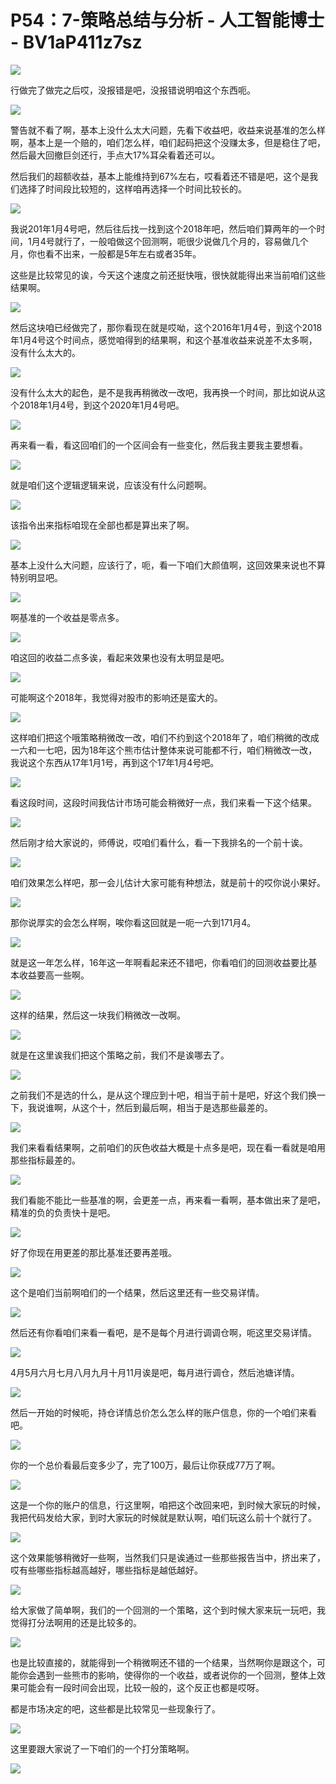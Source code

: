 # P54：7-策略总结与分析 - 人工智能博士 - BV1aP411z7sz

![](img/dfda718504d55fde0ca8c8e248837681_0.png)

行做完了做完之后哎，没报错是吧，没报错说明咱这个东西呃。

![](img/dfda718504d55fde0ca8c8e248837681_2.png)

警告就不看了啊，基本上没什么太大问题，先看下收益吧，收益来说基准的怎么样啊，基本上是一个赔的，咱们怎么样，咱们起码把这个没赚太多，但是稳住了吧，然后最大回撤巨剑还行，手点大17%耳朵看着还可以。

然后我们的超额收益，基本上能维持到67%左右，哎看着还不错是吧，这个是我们选择了时间段比较短的，这样咱再选择一个时间比较长的。



![](img/dfda718504d55fde0ca8c8e248837681_4.png)

我说201年1月4号吧，然后往后找一找到这个2018年吧，然后咱们算两年的一个时间，1月4号就行了，一般咱做这个回测啊，呃很少说做几个月的，容易做几个月，你也看不出来，一般都是5年左右或者35年。

这些是比较常见的诶，今天这个速度之前还挺快哦，很快就能得出来当前咱们这些结果啊。

![](img/dfda718504d55fde0ca8c8e248837681_6.png)

然后这块咱已经做完了，那你看现在就是哎呦，这个2016年1月4号，到这个2018年1月4号这个时间点，感觉咱得到的结果啊，和这个基准收益来说差不太多啊，没有什么太大的。



![](img/dfda718504d55fde0ca8c8e248837681_8.png)

没有什么太大的起色，是不是我再稍微改一改吧，我再换一个时间，那比如说从这个2018年1月4号，到这个2020年1月4号吧。



![](img/dfda718504d55fde0ca8c8e248837681_10.png)

再来看一看，看这回咱们的一个区间会有一些变化，然后我主要我主要想看。

![](img/dfda718504d55fde0ca8c8e248837681_12.png)

就是咱们这个逻辑逻辑来说，应该没有什么问题啊。

![](img/dfda718504d55fde0ca8c8e248837681_14.png)

该指令出来指标咱现在全部也都是算出来了啊。

![](img/dfda718504d55fde0ca8c8e248837681_16.png)

基本上没什么大问题，应该行了，呃，看一下咱们大颜值啊，这回效果来说也不算特别明显吧。

![](img/dfda718504d55fde0ca8c8e248837681_18.png)

啊基准的一个收益是零点多。

![](img/dfda718504d55fde0ca8c8e248837681_20.png)

咱这回的收益二点多诶，看起来效果也没有太明显是吧。

![](img/dfda718504d55fde0ca8c8e248837681_22.png)

可能啊这个2018年，我觉得对股市的影响还是蛮大的。

![](img/dfda718504d55fde0ca8c8e248837681_24.png)

这样咱们把这个哦策略稍微改一改，咱们不约到这个2018年了，咱们稍微的改成一六和一七吧，因为18年这个熊市估计整体来说可能都不行，咱们稍微改一改，我说这个东西从17年1月1号，再到这个17年1月4号吧。



![](img/dfda718504d55fde0ca8c8e248837681_26.png)

看这段时间，这段时间我估计市场可能会稍微好一点，我们来看一下这个结果。

![](img/dfda718504d55fde0ca8c8e248837681_28.png)

然后刚才给大家说的，师傅说，哎咱们看什么，看一下我排名的一个前十诶。

![](img/dfda718504d55fde0ca8c8e248837681_30.png)

咱们效果怎么样吧，那一会儿估计大家可能有种想法，就是前十的哎你说小果好。

![](img/dfda718504d55fde0ca8c8e248837681_32.png)

那你说厚实的会怎么样啊，唉你看这回就是一呃一六到171月4。

![](img/dfda718504d55fde0ca8c8e248837681_34.png)

就是这一年怎么样，16年这一年啊看起来还不错吧，你看咱们的回测收益要比基本收益要高一些啊。

![](img/dfda718504d55fde0ca8c8e248837681_36.png)

这样的结果，然后这一块我们稍微改一改啊。

![](img/dfda718504d55fde0ca8c8e248837681_38.png)

就是在这里诶我们把这个策略之前，我们不是诶哪去了。

![](img/dfda718504d55fde0ca8c8e248837681_40.png)

之前我们不是选的什么，是从这个理应到十吧，相当于前十是吧，好这个我们换一下，我说谁啊，从这个十，然后到最后啊，相当于是选那些最差的。



![](img/dfda718504d55fde0ca8c8e248837681_42.png)

我们来看看结果啊，之前咱们的灰色收益大概是十点多是吧，现在看一看就是咱用那些指标最差的。

![](img/dfda718504d55fde0ca8c8e248837681_44.png)

我们看能不能比一些基准的啊，会更差一点，再来看一看啊，基本做出来了是吧，精准的负的负责快十是吧。

![](img/dfda718504d55fde0ca8c8e248837681_46.png)

好了你现在用更差的那比基准还要再差哦。

![](img/dfda718504d55fde0ca8c8e248837681_48.png)

这个是咱们当前啊咱们的一个结果，然后这里还有一些交易详情。

![](img/dfda718504d55fde0ca8c8e248837681_50.png)

然后还有你看咱们来看一看吧，是不是每个月进行调调仓啊，呃这里交易详情。

![](img/dfda718504d55fde0ca8c8e248837681_52.png)

4月5月六月七月八月九月十月11月诶是吧，每月进行调仓，然后池塘详情。

![](img/dfda718504d55fde0ca8c8e248837681_54.png)

然后一开始的时候呃，持仓详情总价怎么怎么样的账户信息，你的一个咱们来看吧。

![](img/dfda718504d55fde0ca8c8e248837681_56.png)

你的一个总价看最后变多少了，完了100万，最后让你获成77万了啊。

![](img/dfda718504d55fde0ca8c8e248837681_58.png)

这是一个你的账户的信息，行这里啊，咱把这个改回来吧，到时候大家玩的时候，我把代码发给大家，到时大家玩的时候就是默认啊，咱们玩这么前十个就行了。



![](img/dfda718504d55fde0ca8c8e248837681_60.png)

这个效果能够稍微好一些啊，当然我们只是诶通过一些那些报告当中，挤出来了，哎有些哪些指标越高越好，哪些指标是越低越好。



![](img/dfda718504d55fde0ca8c8e248837681_62.png)

给大家做了简单啊，我们的一个回测的一个策略，这个到时候大家来玩一玩吧，我觉得打分法啊用的还是比较多的。



![](img/dfda718504d55fde0ca8c8e248837681_64.png)

也是比较直接的，就能得到一个稍微啊还不错的一个结果，当然啊你是跟这个，可能你会遇到一些熊市的影响，使得你的一个收益，或者说你的一个回测，整体上效果可能会有一段时间会出现，比较一般的，这个反正也都是哎呀。

都是市场决定的吧，这些都是比较常见一些现象行了。

![](img/dfda718504d55fde0ca8c8e248837681_66.png)

这里要跟大家说了一下咱们的一个打分策略啊。

![](img/dfda718504d55fde0ca8c8e248837681_68.png)
